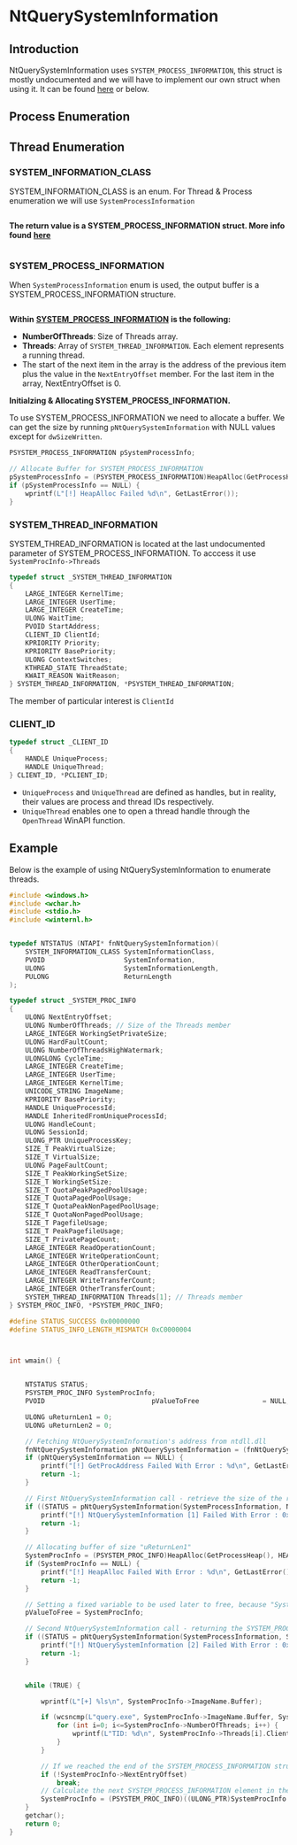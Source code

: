 # NtQuerySystemInformation



## Introduction&#x20;

NtQuerySystemInformation uses `SYSTEM_PROCESS_INFORMATION`, this struct is mostly undocumented and we will have to implement our own struct when using it. It can be found [here](https://ntdoc.m417z.com/system\_process\_information) or below.



## Process Enumeration

##

## Thread Enumeration





### SYSTEM\_INFORMATION\_CLASS

SYSTEM\_INFORMATION\_CLASS is an enum. For Thread & Process enumeration we will use `SystemProcessInformation`

<figure><img src="../../../.gitbook/assets/image (89).png" alt=""><figcaption></figcaption></figure>

**The return value is a SYSTEM\_PROCESS\_INFORMATION struct. More info found** [**here**](https://learn.microsoft.com/en-us/windows/win32/api/winternl/nf-winternl-ntquerysysteminformation)

<figure><img src="../../../.gitbook/assets/image (90).png" alt=""><figcaption></figcaption></figure>

### SYSTEM\_PROCESS\_INFORMATION

When `SystemProcessInformation` enum is used, the output buffer is a SYSTEM\_PROCESS\_INFORMATION structure.

<figure><img src="../../../.gitbook/assets/image (91).png" alt=""><figcaption></figcaption></figure>

**Within** [**SYSTEM\_PROCESS\_INFORMATION**](https://www.geoffchappell.com/studies/windows/km/ntoskrnl/api/ex/sysinfo/process.htm) **is the following:**

* **NumberOfThreads**: Size of Threads array.
* **Threads**: Array of `SYSTEM_THREAD_INFORMATION`. Each element represents a running thread.
* The start of the next item in the array is the address of the previous item plus the value in the `NextEntryOffset` member. For the last item in the array, NextEntryOffset is 0.

**Initialzing & Allocating SYSTEM\_PROCESS\_INFORMATION.**

To use SYSTEM\_PROCESS\_INFORMATION we need to allocate a buffer. We can get the size by running `pNtQuerySystemInformation` with NULL values except for `dwSizeWritten`.

```c
PSYSTEM_PROCESS_INFORMATION pSystemProcessInfo;

// Allocate Buffer for SYSTEM_PROCESS_INFORMATION
pSystemProcessInfo = (PSYSTEM_PROCESS_INFORMATION)HeapAlloc(GetProcessHeap(), 0, dwSize1);
if (pSystemProcessInfo == NULL) {
    wprintf(L"[!] HeapAlloc Failed %d\n", GetLastError());
}

```

### SYSTEM\_THREAD\_INFORMATION

SYSTEM\_THREAD\_INFORMATION is located at the last undocumented parameter of SYSTEM\_PROCESS\_INFORMATION. To acccess it use `SystemProcInfo->Threads`

```c
typedef struct _SYSTEM_THREAD_INFORMATION
{
    LARGE_INTEGER KernelTime;
    LARGE_INTEGER UserTime;
    LARGE_INTEGER CreateTime;
    ULONG WaitTime;
    PVOID StartAddress;
    CLIENT_ID ClientId;
    KPRIORITY Priority;
    KPRIORITY BasePriority;
    ULONG ContextSwitches;
    KTHREAD_STATE ThreadState;
    KWAIT_REASON WaitReason;
} SYSTEM_THREAD_INFORMATION, *PSYSTEM_THREAD_INFORMATION;
```

The member of particular interest is `ClientId`

### CLIENT\_ID

```c
typedef struct _CLIENT_ID
{
    HANDLE UniqueProcess;
    HANDLE UniqueThread;
} CLIENT_ID, *PCLIENT_ID;
```

* `UniqueProcess` and `UniqueThread` are defined as handles, but in reality, their values are process and thread IDs respectively.
* `UniqueThread` enables one to open a thread handle through the `OpenThread` WinAPI function.



## Example

Below is the example of using NtQuerySystemInformation to enumerate threads.

```c
#include <windows.h>
#include <wchar.h>
#include <stdio.h>
#include <winternl.h>


typedef NTSTATUS (NTAPI* fnNtQuerySystemInformation)(
    SYSTEM_INFORMATION_CLASS SystemInformationClass,
    PVOID                    SystemInformation,
    ULONG                    SystemInformationLength,
    PULONG                   ReturnLength
);

typedef struct _SYSTEM_PROC_INFO
{
    ULONG NextEntryOffset;
    ULONG NumberOfThreads; // Size of the Threads member
    LARGE_INTEGER WorkingSetPrivateSize;
    ULONG HardFaultCount;
    ULONG NumberOfThreadsHighWatermark;
    ULONGLONG CycleTime;
    LARGE_INTEGER CreateTime;
    LARGE_INTEGER UserTime;
    LARGE_INTEGER KernelTime;
    UNICODE_STRING ImageName;
    KPRIORITY BasePriority;
    HANDLE UniqueProcessId;
    HANDLE InheritedFromUniqueProcessId;
    ULONG HandleCount;
    ULONG SessionId;
    ULONG_PTR UniqueProcessKey;
    SIZE_T PeakVirtualSize;
    SIZE_T VirtualSize;
    ULONG PageFaultCount;
    SIZE_T PeakWorkingSetSize;
    SIZE_T WorkingSetSize;
    SIZE_T QuotaPeakPagedPoolUsage;
    SIZE_T QuotaPagedPoolUsage;
    SIZE_T QuotaPeakNonPagedPoolUsage;
    SIZE_T QuotaNonPagedPoolUsage;
    SIZE_T PagefileUsage;
    SIZE_T PeakPagefileUsage;
    SIZE_T PrivatePageCount;
    LARGE_INTEGER ReadOperationCount;
    LARGE_INTEGER WriteOperationCount;
    LARGE_INTEGER OtherOperationCount;
    LARGE_INTEGER ReadTransferCount;
    LARGE_INTEGER WriteTransferCount;
    LARGE_INTEGER OtherTransferCount;
    SYSTEM_THREAD_INFORMATION Threads[1]; // Threads member
} SYSTEM_PROC_INFO, *PSYSTEM_PROC_INFO;

#define STATUS_SUCCESS 0x00000000
#define STATUS_INFO_LENGTH_MISMATCH 0xC0000004



int wmain() {


    NTSTATUS STATUS;
    PSYSTEM_PROC_INFO SystemProcInfo;
    PVOID							pValueToFree                = NULL;

    ULONG uReturnLen1 = 0;
    ULONG uReturnLen2 = 0;

    // Fetching NtQuerySystemInformation's address from ntdll.dll
    fnNtQuerySystemInformation pNtQuerySystemInformation = (fnNtQuerySystemInformation)GetProcAddress(GetModuleHandle(L"NTDLL.DLL"), "NtQuerySystemInformation");
    if (pNtQuerySystemInformation == NULL) {
        printf("[!] GetProcAddress Failed With Error : %d\n", GetLastError());
        return -1;
    }

    // First NtQuerySystemInformation call - retrieve the size of the return buffer (uReturnLen1)
    if ((STATUS = pNtQuerySystemInformation(SystemProcessInformation, NULL, 0, &uReturnLen1)) != STATUS_SUCCESS && STATUS != STATUS_INFO_LENGTH_MISMATCH) {
        printf("[!] NtQuerySystemInformation [1] Failed With Error : 0x%0.8X \n", STATUS);
        return -1;
    }

    // Allocating buffer of size "uReturnLen1"
    SystemProcInfo = (PSYSTEM_PROC_INFO)HeapAlloc(GetProcessHeap(), HEAP_ZERO_MEMORY, (SIZE_T)uReturnLen1);
    if (SystemProcInfo == NULL) {
        printf("[!] HeapAlloc Failed With Error : %d\n", GetLastError());
        return -1;
    }

    // Setting a fixed variable to be used later to free, because "SystemProcInfo" will be modefied
    pValueToFree = SystemProcInfo;

    // Second NtQuerySystemInformation call - returning the SYSTEM_PROCESS_INFORMATION array (SystemProcInfo)
    if ((STATUS = pNtQuerySystemInformation(SystemProcessInformation, SystemProcInfo, uReturnLen1, &uReturnLen2)) != STATUS_SUCCESS) {
        printf("[!] NtQuerySystemInformation [2] Failed With Error : 0x%0.8X \n", STATUS);
        return -1;
    }


    while (TRUE) {

        wprintf(L"[+] %ls\n", SystemProcInfo->ImageName.Buffer);

        if (wcsncmp(L"query.exe", SystemProcInfo->ImageName.Buffer, SystemProcInfo->ImageName.Length / sizeof(WCHAR)) == 0) {
            for (int i=0; i<=SystemProcInfo->NumberOfThreads; i++) {
                wprintf(L"TID: %d\n", SystemProcInfo->Threads[i].ClientId.UniqueThread);
            }
        }

        // If we reached the end of the SYSTEM_PROCESS_INFORMATION structure
        if (!SystemProcInfo->NextEntryOffset)
            break;
        // Calculate the next SYSTEM_PROCESS_INFORMATION element in the array
        SystemProcInfo = (PSYSTEM_PROC_INFO)((ULONG_PTR)SystemProcInfo + SystemProcInfo->NextEntryOffset);
    }
    getchar();
    return 0;
}
```

<figure><img src="../../../.gitbook/assets/image (3).png" alt=""><figcaption></figcaption></figure>
